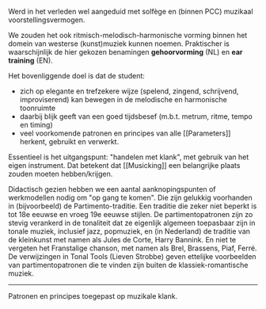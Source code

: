 Werd in het verleden wel aangeduid met solfège en (binnen PCC) muzikaal voorstellingsvermogen.

We zouden het ook ritmisch-melodisch-harmonische vorming binnen het domein van westerse (kunst)muziek kunnen noemen.  Praktischer is waarschijnlijk de hier gekozen benamingen **gehoorvorming** (NL) en **ear training** (EN).

Het bovenliggende doel is dat de student:
- zich op elegante en trefzekere wijze (spelend, zingend, schrijvend, improviserend) kan bewegen in de melodische en harmonische toonruimte 
- daarbij blijk geeft van een goed tijdsbesef (m.b.t. metrum, ritme, tempo en timing)
- veel voorkomende patronen en principes van alle [[Parameters]] herkent, gebruikt en verwerkt.

Essentieel is het uitgangspunt: "handelen met klank", met gebruik van het eigen instrument. Dat betekent dat [[Musicking]] een belangrijke plaats zouden moeten hebben/krijgen.

Didactisch gezien hebben we een aantal aanknopingspunten of werkmodellen nodig om "op gang te komen". Die zijn gelukkig voorhanden in (bijvoorbeeld) de Partimento-traditie. Een traditie die zeker niet beperkt is tot 18e eeuwse en vroeg 19e eeuwse stijlen. De partimentopatronen zijn zo stevig verankerd in de tonaliteit dat ze eigenlijk algemeen toepasbaar zijn in tonale muziek, inclusief jazz, popmuziek, en (in Nederland) de traditie van de kleinkunst met namen als Jules de Corte, Harry Bannink. En niet te vergeten het Franstalige chanson, met namen als Brel, Brassens, Piaf, Ferré. De verwijzingen in Tonal Tools (Lieven Strobbe) geven ettelijke voorbeelden van partimentopatronen die te vinden zijn buiten de klassiek-romantische muziek.

---
Patronen en principes toegepast op muzikale klank.


